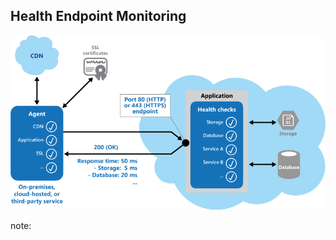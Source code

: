 ## Health Endpoint Monitoring

![Health Endpoint Monitoring](../resources/images/health-endpoint-monitoring.png)

note:
